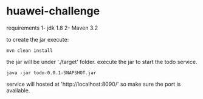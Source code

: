 # huawei-challenge

requirements
1- jdk 1.8
2- Maven 3.2

to create the jar execute:
```
mvn clean install
```
the jar will be under './target' folder.
execute the jar to start the todo service.
```
java -jar todo-0.0.1-SNAPSHOT.jar
```
service will hosted at 'http://localhost:8090/' so make sure the port is available.
